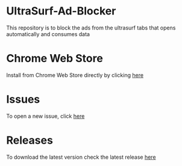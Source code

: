 # UltraSurf-Ad-Blocker
This repository is to block the ads from the ultrasurf tabs that opens automatically and consumes data<br>
# Chrome Web Store
Install from Chrome Web Store directly by clicking [here](https://chrome.google.com/webstore/detail/ultrasurf-ad-blocker/lipagiadamcpecbedfanagiflejiiand)
# Issues
To open a new issue, click [here](https://github.com/shmohit2002/UltraSurf-Ad-Blocker/issues)

# Releases
To download the latest version check the latest release [here](https://github.com/shmohit2002/UltraSurf-Ad-Blocker/releases)
